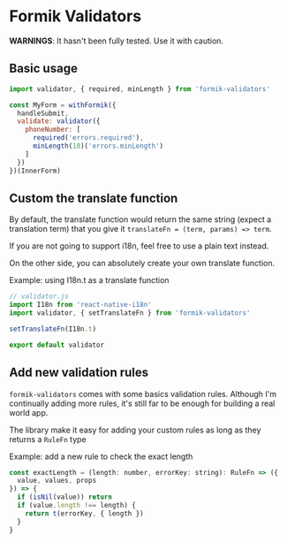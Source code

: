 # Formik Validators

**WARNINGS**: It hasn't been fully tested. Use it with caution.

## Basic usage

```js
import validator, { required, minLength } from 'formik-validators'

const MyForm = withFormik({
  handleSubmit,
  validate: validator({
    phoneNumber: [
      required('errors.required'),
      minLength(10)('errors.minLength')
    ]
  })
})(InnerForm)
```

## Custom the translate function
By default, the translate function would return the same string (expect a translation term) that you give it
`translateFn = (term, params) => term`.

If you are not going to support i18n, feel free to use a plain text instead.

On the other side, you can absolutely create your own translate function.

Example: using I18n.t as a translate function

```js
// validator.js
import I18n from 'react-native-i18n'
import validator, { setTranslateFn } from 'formik-validators'

setTranslateFn(I18n.t)

export default validator
```

## Add new validation rules

`formik-validators` comes with some basics validation rules. Although I'm continually adding more rules, it's still far to be enough for building a real world app.

The library make it easy for adding your custom rules as long as they returns a `RuleFn` type

Example: add a new rule to check the exact length

```js
const exactLength = (length: number, errorKey: string): RuleFn => ({
  value, values, props
}) => {
  if (isNil(value)) return
  if (value.length !== length) {
    return t(errorKey, { length })
  }
}
```
